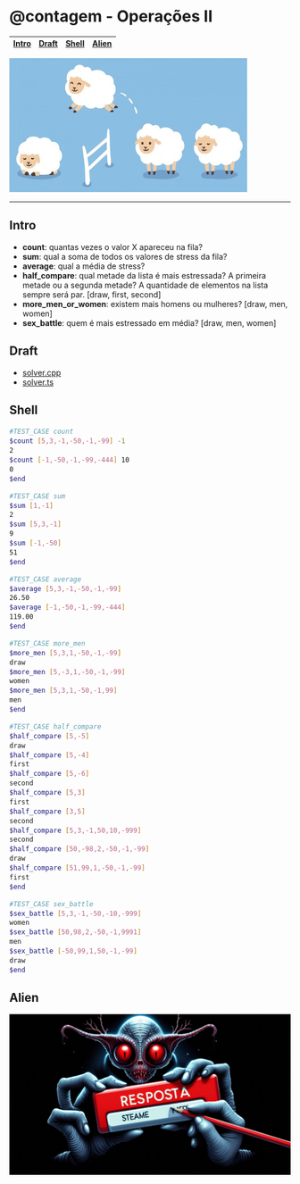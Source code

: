 # @contagem - Operações II

<!-- toch -->
[Intro](#intro) | [Draft](#draft) | [Shell](#shell) | [Alien](#alien)
-- | -- | -- | --
<!-- toch -->

![cover](cover.jpg)

***

## Intro

- **count**: quantas vezes o valor X apareceu na fila?
- **sum**: qual a soma de todos os valores de stress da fila?
- **average**: qual a média de stress?
- **half_compare**: qual metade da lista é mais estressada? A primeira metade ou a segunda metade? A quantidade de elementos na lista sempre será par. \[draw, first, second]
- **more_men_or_women**: existem mais homens ou mulheres? \[draw, men, women]
- **sex_battle**: quem é mais estressado em média? \[draw, men, women]

## Draft

- [solver.cpp](.cache/draft.cpp)
- [solver.ts](.cache/draft.ts)

## Shell

```sh
#TEST_CASE count
$count [5,3,-1,-50,-1,-99] -1
2
$count [-1,-50,-1,-99,-444] 10
0
$end
```

```sh
#TEST_CASE sum
$sum [1,-1]
2
$sum [5,3,-1]
9
$sum [-1,-50]
51
$end
```

```sh
#TEST_CASE average
$average [5,3,-1,-50,-1,-99]
26.50
$average [-1,-50,-1,-99,-444]
119.00
$end
```

```sh
#TEST_CASE more_men
$more_men [5,3,1,-50,-1,-99]
draw
$more_men [5,-3,1,-50,-1,-99]
women
$more_men [5,3,1,-50,-1,99]
men
$end
```

```sh
#TEST_CASE half_compare
$half_compare [5,-5]
draw
$half_compare [5,-4]
first
$half_compare [5,-6]
second
$half_compare [5,3]
first
$half_compare [3,5]
second
$half_compare [5,3,-1,50,10,-999]
second
$half_compare [50,-98,2,-50,-1,-99]
draw
$half_compare [51,99,1,-50,-1,-99]
first
$end
```

```sh
#TEST_CASE sex_battle
$sex_battle [5,3,-1,-50,-10,-999]
women
$sex_battle [50,98,2,-50,-1,9991]
men
$sex_battle [-50,99,1,50,-1,-99]
draw
$end
```

## Alien

[![_](../../wiki/images/alien4.jpg)](https://www.youtube.com/watch?v=yEks2RnwgeA)
